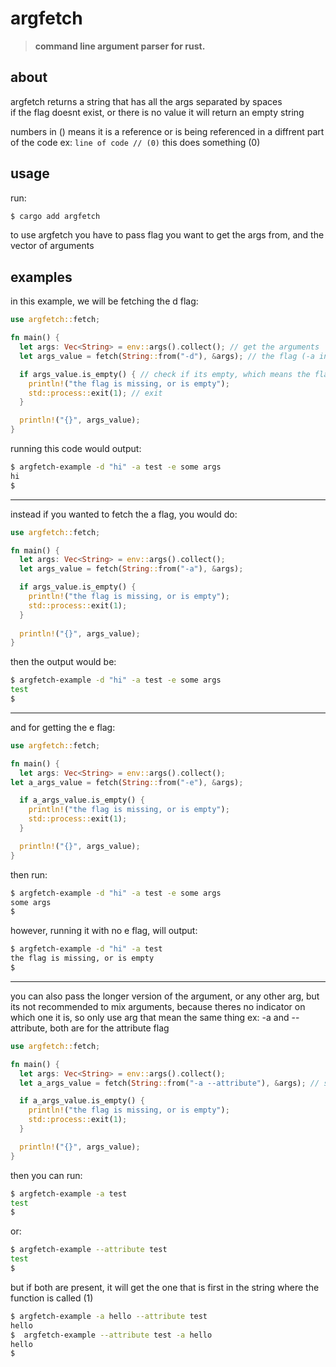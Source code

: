 # argfetch

> **command line argument parser for rust.**  

## about

argfetch returns a string that has all the args separated by spaces  
if the flag doesnt exist, or there is no value it will return an empty string

numbers in () means it is a reference or is being referenced in a diffrent part of the code
ex:
`line of code // (0)`
this does something (0)

## usage

run:
```bash
$ cargo add argfetch
```

to use argfetch you have to pass flag you want to get the args from, and the vector of arguments

## examples

in this example, we will be fetching the d flag:

```rust
use argfetch::fetch;

fn main() {
  let args: Vec<String> = env::args().collect(); // get the arguments
  let args_value = fetch(String::from("-d"), &args); // the flag (-a in this example) has to be a string, and the args have to be passed as a reference

  if args_value.is_empty() { // check if its empty, which means the flag is missing, or has no value
    println!("the flag is missing, or is empty");
    std::process::exit(1); // exit
  }

  println!("{}", args_value);
}
```

running this code would output:

```bash
$ argfetch-example -d "hi" -a test -e some args
hi
$
```

---

instead if you wanted to fetch the a flag, you would do: 

```rust
use argfetch::fetch;

fn main() {
  let args: Vec<String> = env::args().collect();
  let args_value = fetch(String::from("-a"), &args);

  if args_value.is_empty() {
    println!("the flag is missing, or is empty");
    std::process::exit(1);
  }
  
  println!("{}", args_value);
}
```

then the output would be:

```bash
$ argfetch-example -d "hi" -a test -e some args
test
$
```

---

and for getting the e flag:

```rust
use argfetch::fetch;

fn main() {
  let args: Vec<String> = env::args().collect();
let a_args_value = fetch(String::from("-e"), &args);

  if a_args_value.is_empty() {
    println!("the flag is missing, or is empty");
    std::process::exit(1);
  }

  println!("{}", args_value);
}
```

then run: 

```bash
$ argfetch-example -d "hi" -a test -e some args
some args
$
```

however, running it with no e flag, will output:

```bash
$ argfetch-example -d "hi" -a test
the flag is missing, or is empty
$
```

---

you can also pass the longer version of the argument, or any other arg, but its not recommended
to mix arguments, because theres no indicator on which one it is, so only use arg that mean the same thing
ex: -a and --attribute, both are for the attribute flag

```rust
use argfetch::fetch;

fn main() {
  let args: Vec<String> = env::args().collect();
  let a_args_value = fetch(String::from("-a --attribute"), &args); // separate all args with a space (1)

  if a_args_value.is_empty() {
    println!("the flag is missing, or is empty");
    std::process::exit(1);
  }

  println!("{}", args_value);
}
```

then you can run:

```bash
$ argfetch-example -a test
test
$
```
or:

```bash
$ argfetch-example --attribute test
test
$
```

but if both are present, it will get the one that is first in the string where the function is called (1)

```bash
$ argfetch-example -a hello --attribute test
hello
$  argfetch-example --attribute test -a hello
hello
$
```

